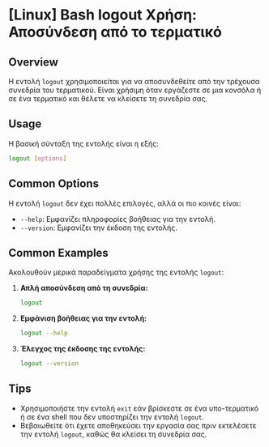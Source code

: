 # [Linux] Bash logout Χρήση: Αποσύνδεση από το τερματικό

## Overview
Η εντολή `logout` χρησιμοποιείται για να αποσυνδεθείτε από την τρέχουσα συνεδρία του τερματικού. Είναι χρήσιμη όταν εργάζεστε σε μια κονσόλα ή σε ένα τερματικό και θέλετε να κλείσετε τη συνεδρία σας.

## Usage
Η βασική σύνταξη της εντολής είναι η εξής:

```bash
logout [options]
```

## Common Options
Η εντολή `logout` δεν έχει πολλές επιλογές, αλλά οι πιο κοινές είναι:

- `--help`: Εμφανίζει πληροφορίες βοήθειας για την εντολή.
- `--version`: Εμφανίζει την έκδοση της εντολής.

## Common Examples
Ακολουθούν μερικά παραδείγματα χρήσης της εντολής `logout`:

1. **Απλή αποσύνδεση από τη συνεδρία:**
   ```bash
   logout
   ```

2. **Εμφάνιση βοήθειας για την εντολή:**
   ```bash
   logout --help
   ```

3. **Έλεγχος της έκδοσης της εντολής:**
   ```bash
   logout --version
   ```

## Tips
- Χρησιμοποιήστε την εντολή `exit` εάν βρίσκεστε σε ένα υπο-τερματικό ή σε ένα shell που δεν υποστηρίζει την εντολή `logout`.
- Βεβαιωθείτε ότι έχετε αποθηκεύσει την εργασία σας πριν εκτελέσετε την εντολή `logout`, καθώς θα κλείσει τη συνεδρία σας.